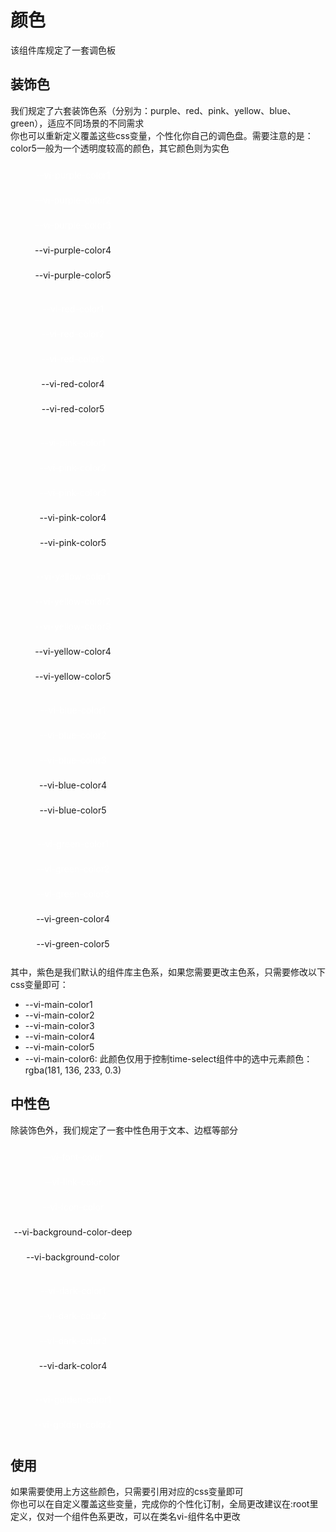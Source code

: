 # 颜色
该组件库规定了一套调色板

## 装饰色
我们规定了六套装饰色系（分别为：purple、red、pink、yellow、blue、green），适应不同场景的不同需求  
你也可以重新定义覆盖这些css变量，个性化你自己的调色盘。需要注意的是：color5一般为一个透明度较高的颜色，其它颜色则为实色

<vi-row justify="space-between">
  <ul class="color-palette color-palette-purple">
    <span class="color-palette-item">--vi-purple-color1</span>
    <span class="color-palette-item">--vi-purple-color2</span>
    <span class="color-palette-item">--vi-purple-color3</span>
    <span class="color-palette-item">--vi-purple-color4</span>
    <span class="color-palette-item">--vi-purple-color5</span>
  </ul>
  <ul class="color-palette color-palette-red">
    <span class="color-palette-item">--vi-red-color1</span>
    <span class="color-palette-item">--vi-red-color2</span>
    <span class="color-palette-item">--vi-red-color3</span>
    <span class="color-palette-item">--vi-red-color4</span>
    <span class="color-palette-item">--vi-red-color5</span>
  </ul>
  <ul class="color-palette color-palette-pink">
    <span class="color-palette-item">--vi-pink-color1</span>
    <span class="color-palette-item">--vi-pink-color2</span>
    <span class="color-palette-item">--vi-pink-color3</span>
    <span class="color-palette-item">--vi-pink-color4</span>
    <span class="color-palette-item">--vi-pink-color5</span>
  </ul>
</vi-row>
<vi-row justify="space-between">
  <ul class="color-palette color-palette-yellow">
    <span class="color-palette-item">--vi-yellow-color1</span>
    <span class="color-palette-item">--vi-yellow-color2</span>
    <span class="color-palette-item">--vi-yellow-color3</span>
    <span class="color-palette-item">--vi-yellow-color4</span>
    <span class="color-palette-item">--vi-yellow-color5</span>
  </ul>
  <ul class="color-palette color-palette-blue">
    <span class="color-palette-item">--vi-blue-color1</span>
    <span class="color-palette-item">--vi-blue-color2</span>
    <span class="color-palette-item">--vi-blue-color3</span>
    <span class="color-palette-item">--vi-blue-color4</span>
    <span class="color-palette-item">--vi-blue-color5</span>
  </ul>
  <ul class="color-palette color-palette-green">
    <span class="color-palette-item">--vi-green-color1</span>
    <span class="color-palette-item">--vi-green-color2</span>
    <span class="color-palette-item">--vi-green-color3</span>
    <span class="color-palette-item">--vi-green-color4</span>
    <span class="color-palette-item">--vi-green-color5</span>
  </ul>
</vi-row>

其中，紫色是我们默认的组件库主色系，如果您需要更改主色系，只需要修改以下css变量即可：

- --vi-main-color1
- --vi-main-color2
- --vi-main-color3
- --vi-main-color4
- --vi-main-color5
- --vi-main-color6: 此颜色仅用于控制time-select组件中的选中元素颜色：rgba(181, 136, 233, 0.3)

## 中性色
除装饰色外，我们规定了一套中性色用于文本、边框等部分
<vi-row justify="space-between" align="flex-start">
  <ul class="color-palette color-palette-black">
    <span class="color-palette-item">--vi-font-color</span>
    <span class="color-palette-item">--vi-link-color</span>
    <span class="color-palette-item">--vi-icon-color</span>
    <span class="color-palette-item">--vi-background-color-deep</span>
    <span class="color-palette-item">--vi-background-color</span>
  </ul>

  <ul class="color-palette color-palette-dark">
    <span class="color-palette-item">--vi-dark-color1</span>
    <span class="color-palette-item">--vi-dark-color2</span>
    <span class="color-palette-item">--vi-dark-color3</span>
    <span class="color-palette-item">--vi-dark-color4</span>
  </ul>

  <ul class="color-palette color-palette-golden">
    <span class="color-palette-item">--vi-golden-color1</span>
    <span class="color-palette-item">--vi-golden-color2</span>
  </ul>
</vi-row>

## 使用
如果需要使用上方这些颜色，只需要引用对应的css变量即可  
你也可以在自定义覆盖这些变量，完成你的个性化订制，全局更改建议在:root里定义，仅对一个组件色系更改，可以在类名vi-组件名中更改

<script setup>
import { ref } from 'vue'
</script>

<style>
.color-palette {
  overflow: hidden;
  width: 200px;
  padding: 0;
  list-style: none;
  border-radius: var(--vi-card-radius);
}

.color-palette-item {
    display: flex;
    width: 100%;
    height: 40px;
    align-items: center;
    justify-content: center;
}

.color-palette .color-palette-item:nth-child(-n+3) {
    color: #fff
}

.color-palette .color-palette-item:nth-child(n+4) {
    color: var(--vi-link-color)
}

.color-palette-purple .color-palette-item:nth-child(1) {
    background-color: var(--vi-purple-color1)
}
.color-palette-purple .color-palette-item:nth-child(2) {
    background-color: var(--vi-purple-color2)
}
.color-palette-purple .color-palette-item:nth-child(3) {
    background-color: var(--vi-purple-color3)
}
.color-palette-purple .color-palette-item:nth-child(4) {
    background-color: var(--vi-purple-color4)
}
.color-palette-purple .color-palette-item:nth-child(5) {
    background-color: var(--vi-purple-color5)
}
.color-palette-purple .color-palette-item:nth-child(6) {
    background-color: var(--vi-purple-color6)
}

.color-palette-red .color-palette-item:nth-child(1) {
    background-color: var(--vi-red-color1)
}
.color-palette-red .color-palette-item:nth-child(2) {
    background-color: var(--vi-red-color2)
}
.color-palette-red .color-palette-item:nth-child(3) {
    background-color: var(--vi-red-color3)
}
.color-palette-red .color-palette-item:nth-child(4) {
    background-color: var(--vi-red-color4)
}
.color-palette-red .color-palette-item:nth-child(5) {
    background-color: var(--vi-red-color5)
}

.color-palette-pink .color-palette-item:nth-child(1) {
    background-color: var(--vi-pink-color1)
}
.color-palette-pink .color-palette-item:nth-child(2) {
    background-color: var(--vi-pink-color2)
}
.color-palette-pink .color-palette-item:nth-child(3) {
    background-color: var(--vi-pink-color3)
}
.color-palette-pink .color-palette-item:nth-child(4) {
    background-color: var(--vi-pink-color4)
}
.color-palette-pink .color-palette-item:nth-child(5) {
    background-color: var(--vi-pink-color5)
}

.color-palette-yellow .color-palette-item:nth-child(1) {
    background-color: var(--vi-yellow-color1)
}
.color-palette-yellow .color-palette-item:nth-child(2) {
    background-color: var(--vi-yellow-color2)
}
.color-palette-yellow .color-palette-item:nth-child(3) {
    background-color: var(--vi-yellow-color3)
}
.color-palette-yellow .color-palette-item:nth-child(4) {
    background-color: var(--vi-yellow-color4)
}
.color-palette-yellow .color-palette-item:nth-child(5) {
    background-color: var(--vi-yellow-color5)
}

.color-palette-blue .color-palette-item:nth-child(1) {
    background-color: var(--vi-blue-color1)
}
.color-palette-blue .color-palette-item:nth-child(2) {
    background-color: var(--vi-blue-color2)
}
.color-palette-blue .color-palette-item:nth-child(3) {
    background-color: var(--vi-blue-color3)
}
.color-palette-blue .color-palette-item:nth-child(4) {
    background-color: var(--vi-blue-color4)
}
.color-palette-blue .color-palette-item:nth-child(5) {
    background-color: var(--vi-blue-color5)
}

.color-palette-green .color-palette-item:nth-child(1) {
    background-color: var(--vi-green-color1)
}
.color-palette-green .color-palette-item:nth-child(2) {
    background-color: var(--vi-green-color2)
}
.color-palette-green .color-palette-item:nth-child(3) {
    background-color: var(--vi-green-color3)
}
.color-palette-green .color-palette-item:nth-child(4) {
    background-color: var(--vi-green-color4)
}
.color-palette-green .color-palette-item:nth-child(5) {
    background-color: var(--vi-green-color5)
}

.color-palette-black .color-palette-item:nth-child(1) {
    background-color: var(--vi-font-color)
}
.color-palette-black .color-palette-item:nth-child(2) {
    background-color: var(--vi-link-color)
}
.color-palette-black .color-palette-item:nth-child(3) {
    background-color: var(--vi-icon-color)
}
.color-palette-black .color-palette-item:nth-child(4) {
    background-color: var(--vi-background-color-deep)
}
.color-palette-black .color-palette-item:nth-child(5) {
    background-color: var(--vi-background-color)
}

.color-palette-dark .color-palette-item:nth-child(1) {
    background-color: var(--vi-dark-color1)
}
.color-palette-dark .color-palette-item:nth-child(2) {
    background-color: var(--vi-dark-color2)
}
.color-palette-dark .color-palette-item:nth-child(3) {
    background-color: var(--vi-dark-color3)
}
.color-palette-dark .color-palette-item:nth-child(4) {
    background-color: var(--vi-dark-color4)
}

.color-palette-golden .color-palette-item:nth-child(1) {
    background-color: var(--vi-golden-color1)
}
.color-palette-golden .color-palette-item:nth-child(2) {
    background-color: var(--vi-golden-color2)
}
</style>